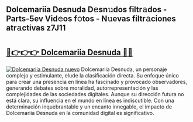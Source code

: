 ## Dolcemariia Desnuda D𝚎sn𝚞dos filtr𝚊dos - Parts-5ev Vid𝚎os f𝚘tos - N𝚞evas filtr𝚊ciones atr𝚊ctivas z7J11

# <h2><a href="http://mb6xks.tromn.icu/?c=Dolcemariia+Desnuda">🔗👉👉👉 Dolcemariia Desnuda 🔗🔗</a></h2>

[![Dolcemariia Desnuda nuevo](https://i.imgur.com/pEAQMta.gif)](http://mb6xks.tromn.icu/?c=Dolcemariia+Desnuda)
Dolcemariia Desnuda, un personaje complejo y estimulante, elude la clasificación directa. Su enfoque único para crear una presencia en línea ha fascinado y provocado observadores, generando debates sobre moralidad, autorrepresentación y las complejidades de las sociedades digitales. Aunque su dirección futura no está clara, su influencia en el mundo en línea es indiscutible. Con una determinación inquebrantable y un encanto innegable, el impacto de Dolcemariia Desnuda en la comunidad digital es significativo.
